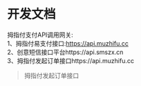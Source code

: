 # 开发文档
拇指付支付API调用网关:<br>
1、拇指付易支付接口:https://api.muzhifu.cc<br>
2、创意短信接口平台https://api.smszx.cn<br>
3、拇指付发起订单接口https://api.muzhifu.cc<br>
>拇指付发起订单接口
